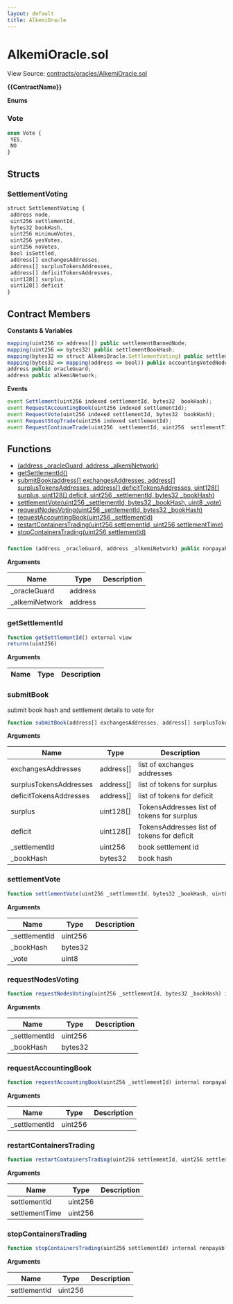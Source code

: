 ```yaml
---
layout: default
title: AlkemiOracle
---
```


# AlkemiOracle.sol

View Source: [contracts/oracles/AlkemiOracle.sol](../contracts/oracles/AlkemiOracle.sol)

**{{ContractName}}**

**Enums**
### Vote

```js
enum Vote {
 YES,
 NO
}
```

## Structs
### SettlementVoting

```js
struct SettlementVoting {
 address node,
 uint256 settlementId,
 bytes32 bookHash,
 uint256 minimumVotes,
 uint256 yesVotes,
 uint256 noVotes,
 bool isSettled,
 address[] exchangesAddresses,
 address[] surplusTokensAddresses,
 address[] deficitTokensAddresses,
 uint128[] surplus,
 uint128[] deficit
}
```

## Contract Members
**Constants & Variables**

```js
mapping(uint256 => address[]) public settlementBannedNode;
mapping(uint256 => bytes32) public settlementBookHash;
mapping(bytes32 => struct AlkemiOracle.SettlementVoting) public settlementVoting;
mapping(bytes32 => mapping(address => bool)) public accountingVotedNode;
address public oracleGuard;
address public alkemiNetwork;

```

**Events**

```js
event Settlement(uint256 indexed settlementId, bytes32  bookHash);
event RequestAccountingBook(uint256 indexed settlementId);
event RequestVote(uint256 indexed settlementId, bytes32  bookHash);
event RequestStopTrade(uint256 indexed settlementId);
event RequestContinueTrade(uint256  settlementId, uint256  settlementTimeStamp);
```

## Functions

- [(address _oracleGuard, address _alkemiNetwork)](#)
- [getSettlementId()](#getsettlementid)
- [submitBook(address[] exchangesAddresses, address[] surplusTokensAddresses, address[] deficitTokensAddresses, uint128[] surplus, uint128[] deficit, uint256 _settlementId, bytes32 _bookHash)](#submitbook)
- [settlementVote(uint256 _settlementId, bytes32 _bookHash, uint8 _vote)](#settlementvote)
- [requestNodesVoting(uint256 _settlementId, bytes32 _bookHash)](#requestnodesvoting)
- [requestAccountingBook(uint256 _settlementId)](#requestaccountingbook)
- [restartContainersTrading(uint256 settlementId, uint256 settlementTime)](#restartcontainerstrading)
- [stopContainersTrading(uint256 settlementId)](#stopcontainerstrading)

### 

```js
function (address _oracleGuard, address _alkemiNetwork) public nonpayable
```

**Arguments**

| Name        | Type           | Description  |
| ------------- |------------- | -----|
| _oracleGuard | address |  | 
| _alkemiNetwork | address |  | 

### getSettlementId

```js
function getSettlementId() external view
returns(uint256)
```

**Arguments**

| Name        | Type           | Description  |
| ------------- |------------- | -----|

### submitBook

submit book hash and settlement details to vote for

```js
function submitBook(address[] exchangesAddresses, address[] surplusTokensAddresses, address[] deficitTokensAddresses, uint128[] surplus, uint128[] deficit, uint256 _settlementId, bytes32 _bookHash) external nonpayable
```

**Arguments**

| Name        | Type           | Description  |
| ------------- |------------- | -----|
| exchangesAddresses | address[] | list of exchanges addresses | 
| surplusTokensAddresses | address[] | list of tokens for surplus | 
| deficitTokensAddresses | address[] | list of tokens for deficit | 
| surplus | uint128[] | TokensAddresses list of tokens for surplus | 
| deficit | uint128[] | TokensAddresses list of tokens for deficit | 
| _settlementId | uint256 | book settlement id | 
| _bookHash | bytes32 | book hash | 

### settlementVote

```js
function settlementVote(uint256 _settlementId, bytes32 _bookHash, uint8 _vote) external nonpayable
```

**Arguments**

| Name        | Type           | Description  |
| ------------- |------------- | -----|
| _settlementId | uint256 |  | 
| _bookHash | bytes32 |  | 
| _vote | uint8 |  | 

### requestNodesVoting

```js
function requestNodesVoting(uint256 _settlementId, bytes32 _bookHash) internal nonpayable
```

**Arguments**

| Name        | Type           | Description  |
| ------------- |------------- | -----|
| _settlementId | uint256 |  | 
| _bookHash | bytes32 |  | 

### requestAccountingBook

```js
function requestAccountingBook(uint256 _settlementId) internal nonpayable
```

**Arguments**

| Name        | Type           | Description  |
| ------------- |------------- | -----|
| _settlementId | uint256 |  | 

### restartContainersTrading

```js
function restartContainersTrading(uint256 settlementId, uint256 settlementTime) external nonpayable
```

**Arguments**

| Name        | Type           | Description  |
| ------------- |------------- | -----|
| settlementId | uint256 |  | 
| settlementTime | uint256 |  | 

### stopContainersTrading

```js
function stopContainersTrading(uint256 settlementId) internal nonpayable
```

**Arguments**

| Name        | Type           | Description  |
| ------------- |------------- | -----|
| settlementId | uint256 |  | 

